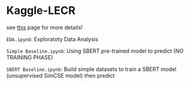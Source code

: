 # Kaggle-LECR
see [this](https://www.kaggle.com/competitions/learning-equality-curriculum-recommendations) page for more details!

`EDA.ipynb`: Exploratoty Data Analysis

`Simple Baseline.ipynb`: Using SBERT pre-trained model to predict (NO TRAINING PHASE)

`SBERT Baseline.ipynb`: Build simple datasets to train a SBERT model (unsupervised SimCSE model) then predict
